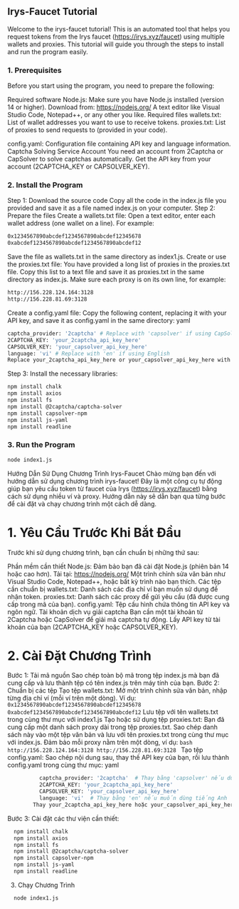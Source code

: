 ## Irys-Faucet Tutorial
Welcome to the irys-faucet tutorial! This is an automated tool that helps you request tokens from the Irys faucet (https://irys.xyz/faucet) using multiple wallets and proxies. This tutorial will guide you through the steps to install and run the program easily.

### 1. Prerequisites
Before you start using the program, you need to prepare the following:

Required software
Node.js: Make sure you have Node.js installed (version 14 or higher). Download from: https://nodejs.org/
A text editor like Visual Studio Code, Notepad++, or any other you like.
Required files
wallets.txt: List of wallet addresses you want to use to receive tokens.
proxies.txt: List of proxies to send requests to (provided in your code).

config.yaml: Configuration file containing API key and language information.
Captcha Solving Service Account
You need an account from 2Captcha or CapSolver to solve captchas automatically.
Get the API key from your account (2CAPTCHA_KEY or CAPSOLVER_KEY).
### 2. Install the Program
Step 1: Download the source code
Copy all the code in the index.js file you provided and save it as a file named index.js on your computer.
Step 2: Prepare the files
Create a wallets.txt file:
Open a text editor, enter each wallet address (one wallet on a line). For example:
```bash
0x1234567890abcdef1234567890abcdef12345678
0xabcdef1234567890abcdef1234567890abcdef12
```
Save the file as wallets.txt in the same directory as index1.js.
Create or use the proxies.txt file:
You have provided a long list of proxies in the proxies.txt file. Copy this list to a text file and save it as proxies.txt in the same directory as index.js.
Make sure each proxy is on its own line, for example:
```bash
http://156.228.124.164:3128
http://156.228.81.69:3128
```
Create a config.yaml file:
Copy the following content, replacing it with your API key, and save it as config.yaml in the same directory:
yaml
```bash
captcha_provider: '2captcha' # Replace with 'capsolver' if using CapSolver
2CAPTCHA_KEY: 'your_2captcha_api_key_here'
CAPSOLVER_KEY: 'your_capsolver_api_key_here'
language: 'vi' # Replace with 'en' if using English
Replace your_2captcha_api_key_here or your_capsolver_api_key_here with your actual API key.
```
Step 3: Install the necessary libraries:
```bash
npm install chalk
npm install axios
npm install fs
npm install @2captcha/captcha-solver
npm install capsolver-npm
npm install js-yaml
npm install readline
```
### 3. Run the Program
```bash
node index1.js
```
Hướng Dẫn Sử Dụng Chương Trình Irys-Faucet
Chào mừng bạn đến với hướng dẫn sử dụng chương trình irys-faucet! Đây là một công cụ tự động giúp bạn yêu cầu token từ faucet của Irys (https://irys.xyz/faucet) bằng cách sử dụng nhiều ví và proxy. Hướng dẫn này sẽ dẫn bạn qua từng bước để cài đặt và chạy chương trình một cách dễ dàng.

# 1. Yêu Cầu Trước Khi Bắt Đầu
Trước khi sử dụng chương trình, bạn cần chuẩn bị những thứ sau:

Phần mềm cần thiết
Node.js: Đảm bảo bạn đã cài đặt Node.js (phiên bản 14 hoặc cao hơn). Tải tại: https://nodejs.org/
Một trình chỉnh sửa văn bản như Visual Studio Code, Notepad++, hoặc bất kỳ trình nào bạn thích.
Các tệp cần chuẩn bị
wallets.txt: Danh sách các địa chỉ ví bạn muốn sử dụng để nhận token.
proxies.txt: Danh sách các proxy để gửi yêu cầu (đã được cung cấp trong mã của bạn).
config.yaml: Tệp cấu hình chứa thông tin API key và ngôn ngữ.
Tài khoản dịch vụ giải captcha
Bạn cần một tài khoản từ 2Captcha hoặc CapSolver để giải mã captcha tự động.
Lấy API key từ tài khoản của bạn (2CAPTCHA_KEY hoặc CAPSOLVER_KEY).
# 2. Cài Đặt Chương Trình
  Bước 1: Tải mã nguồn
Sao chép toàn bộ mã trong tệp index.js mà bạn đã cung cấp và lưu thành tệp có tên index.js trên máy tính của bạn.
  Bước 2: Chuẩn bị các tệp
      Tạo tệp wallets.txt:
      Mở một trình chỉnh sửa văn bản, nhập từng địa chỉ ví (mỗi ví trên một dòng). Ví dụ:
``
              0x1234567890abcdef1234567890abcdef12345678
              0xabcdef1234567890abcdef1234567890abcdef12
``
          Lưu tệp với tên wallets.txt trong cùng thư mục với index1.js
      Tạo hoặc sử dụng tệp proxies.txt:
          Bạn đã cung cấp một danh sách proxy dài trong tệp proxies.txt. Sao chép danh sách này vào một tệp văn bản và lưu với tên proxies.txt trong cùng thư mục với index.js.
          Đảm bảo mỗi proxy nằm trên một dòng, ví dụ:
          ```bash
            http://156.228.124.164:3128
            http://156.228.81.69:3128
            ```
      Tạo tệp config.yaml:
          Sao chép nội dung sau, thay thế API key của bạn, rồi lưu thành config.yaml trong cùng thư mục:
          yaml
```bash
          captcha_provider: '2captcha'  # Thay bằng 'capsolver' nếu dùng CapSolver
          2CAPTCHA_KEY: 'your_2captcha_api_key_here'
          CAPSOLVER_KEY: 'your_capsolver_api_key_here'
          language: 'vi'  # Thay bằng 'en' nếu muốn dùng tiếng Anh
        Thay your_2captcha_api_key_here hoặc your_capsolver_api_key_here bằng API key thực tế của bạn.
```
  Bước 3: Cài đặt các thư viện cần thiết: 
```bash
  npm install chalk
  npm install axios
  npm install fs
  npm install @2captcha/captcha-solver
  npm install capsolver-npm
  npm install js-yaml
  npm install readline
```
3. Chạy Chương Trình
```bash
  node index1.js
```

